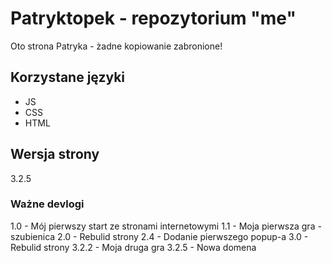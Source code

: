 # Patryktopek - repozytorium "me"
Oto strona Patryka - żadne kopiowanie zabronione!
## Korzystane języki
* JS
* CSS
* HTML
## Wersja strony
3.2.5
### Ważne devlogi
1.0 - Mój pierwszy start ze stronami internetowymi
1.1 - Moja pierwsza gra - szubienica
2.0 - Rebulid strony
2.4 - Dodanie pierwszego popup-a
3.0 - Rebulid strony
3.2.2 - Moja druga gra
3.2.5 - Nowa domena
